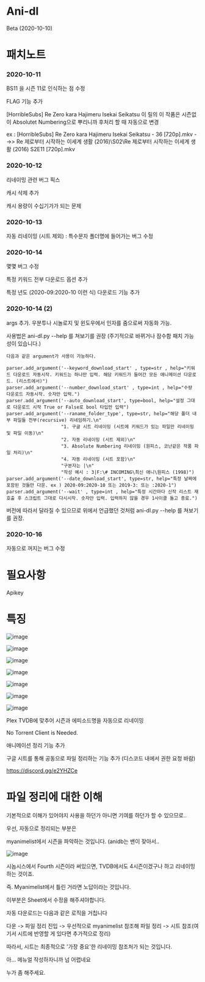 # Ani-dl

Beta (2020-10-10)

# 패치노트

### 2020-10-11

BS11 을 시즌 11로 인식하는 점 수정

FLAG 기능 추가

[HorribleSubs] Re Zero kara Hajimeru Isekai Seikatsu 이 릴의 이 작품은 시즌없이 Absolutet Numbering으로 뿌리니까 후처리 할 때 자동으로 변경

ex : [HorribleSubs] Re Zero kara Hajimeru Isekai Seikatsu - 36 [720p].mkv  -->>  Re  제로부터 시작하는 이세계 생활 (2016)\S02\Re  제로부터 시작하는 이세계 생활 (2016) S2E11 [720p].mkv

### 2020-10-12

리네이밍 관련 버그 픽스

캐시 삭제 추가

캐시 용량이 수십기가가 되는 문제 

### 2020-10-13

자동 리네이밍 (시트 제외) : 특수문자 폴더명에 들어가는 버그 수정

### 2020-10-14

몇몇 버그 수정

특정 키워드 전부 다운로드 옵션 추가

특정 년도 (2020-09:2020-10 이런 식) 다운로드 기능 추가

### 2020-10-14 (2)

args 추가. 우분투나 시놀로지 및 윈도우에서 인자를 줌으로써 자동화 가능.

사용법은 ani-dl.py --help 를 쳐보기를 권장 (주기적으로 바뀌거나 잠수함 패치 가능성이 있습니다.)

    다음과 같은 argument가 사용이 가능하다.

    parser.add_argument('--keyword_download_start' , type=str , help="키워드 다운로드 자동시작. 키워드는 하나만 입력. 해당 키워드가 들어간 모든 애니메이션 다운로드. (리스트에서)")
    parser.add_argument('--number_download_start' , type=int , help="수량 다운로드 자동시작. 숫자만 입력.")
    parser.add_argument('--auto_download_start', type=bool, help="설정 그대로 다운로드 시작 True or False로 bool 타입만 입력")
    parser.add_argument('--raname_folder_type', type=str, help="해당 폴더 내부 파일들 전부(recursive) 리네임하기.\n"
                        "1. 구글 시트 리네이밍 (시트에 키워드가 있는 파일만 리네이밍 및 파일 이동)\n"
                        "2. 자동 리네이밍 (시트 제외)\n"
                        "3. Absolute Numbering 리네이밍 (원피스, 코난같은 작품 파일 처리)\n"
                        "4. 자동 리네이밍 (시트 포함)\n"
                        "구분자는 |\n"
                        "작성 예시 : 3|F:\# INCOMING\최신 애니\원피스 (1998)")
    parser.add_argument('--date_download_start', type=str, help="특정 날짜에 포함된 것들만 다운. ex ) 2020-09:2020-10 또는 2019-3: 또는 :2020-1")
    parser.add_argument('--wait' , type=int , help="특정 시간마다 신작 리스트 재호출 후 스크립트 그대로 다시시작. 숫자만 입력. 입력하지 않을 경우 1사이클 돌고 종료.")


버전에 따라서 달라질 수 있으므로 위에서 언급했던 것처럼 ani-dl.py --help 를 쳐보기를 권장.

### 2020-10-16

자동으로 꺼지는 버그 수정

# 필요사항

Apikey 

# 특징


![image](https://user-images.githubusercontent.com/70357228/93705827-98a88c80-fb5b-11ea-925a-d97c2332fd19.png)

![image](https://user-images.githubusercontent.com/70357228/93705830-a2ca8b00-fb5b-11ea-84b5-a9aec71faa56.png)



![image](https://user-images.githubusercontent.com/70357228/93707361-c47e3f00-fb68-11ea-822d-23c6fbcbb182.png)

![image](https://user-images.githubusercontent.com/70357228/95635333-16124d80-0ac7-11eb-8fa5-ed5a4a707457.png)

![image](https://user-images.githubusercontent.com/70357228/95635354-27f3f080-0ac7-11eb-9d1e-9867bc95166d.png)

![image](https://user-images.githubusercontent.com/70357228/95635922-c03ea500-0ac8-11eb-960c-de7982e4e1bd.png)

![image](https://user-images.githubusercontent.com/70357228/95635981-ec5a2600-0ac8-11eb-8124-4f1bcfe84afd.png)


Plex TVDB에 맞추어 시즌과 에피소드명을 자동으로 리네이밍

No Torrent Client is Needed.

애니메이션 정리 기능 추가

구글 시트를 통해 공동으로 파일 정리하는 기능 추가 (디스코드 내에서 권한 요청 바람)

https://discord.gg/e2YHZCe


# 파일 정리에 대한 이해

기본적으로 이해가 있어야지 사용을 하던가 아니면 기여를 하던가 할 수 있으므로..

우선, 자동으로 정리되는 부분은

myanimelist에서 시즌을 파악하는 것입니다. (anidb는 밴이 잦아서..


![image](https://user-images.githubusercontent.com/70357228/95666817-7de49900-0b98-11eb-9cb4-954691b60020.png)

시놉시스에서 Fourth 시즌이라 써있으면, TVDB에서도 4시즌이겠구나 하고 리네이밍 하는 것이죠.

즉. Myanimelist에서 틀린 거라면 노답이라는 것입니다.

이부분은 Sheet에서 수정을 해주셔야합니다.


자동 다운로드는 다음과 같은 로직을 거칩니다

다운 -> 파일 정리 진입 -> 우선적으로 myanimelist 참조해 파일 정리 -> 시트 참조(여기서 시트에 반영할 게 있다면 추가적으로 정리)


따라서, 시트는 최종적으로 '가장 중요'한 리네이밍 참조처가 되는 것입니다.


아... 메뉴얼 작성하자니까 넘 어렵네요

누가 좀 해주세요.
